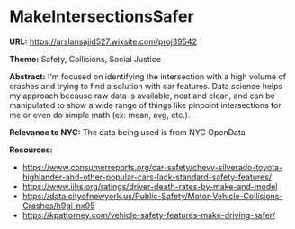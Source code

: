 # MakeIntersectionsSafer

**URL:** https://arslansajid527.wixsite.com/proj39542

**Theme:** Safety, Collisions, Social Justice

**Abstract:** I'm focused on identifying the intersection with a high volume of crashes and trying to find a solution with car features. Data science helps my approach because raw data is available, neat and clean, and can be manipulated to show a wide range of things like pinpoint intersections for me or even do simple math (ex: mean, avg, etc.).

**Relevance to NYC:** The data being used is from NYC OpenData

**Resources:** 
 - https://www.consumerreports.org/car-safety/chevy-silverado-toyota-highlander-and-other-popular-cars-lack-standard-safety-features/
 - https://www.iihs.org/ratings/driver-death-rates-by-make-and-model
 - https://data.cityofnewyork.us/Public-Safety/Motor-Vehicle-Collisions-Crashes/h9gi-nx95
 - https://kpattorney.com/vehicle-safety-features-make-driving-safer/
